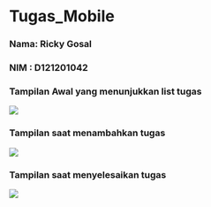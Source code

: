 # Tugas_Mobile
### Nama: Ricky Gosal
### NIM : D121201042 



### Tampilan Awal yang menunjukkan list tugas 

![](https://user-images.githubusercontent.com/112182675/207607927-37db5d09-f6d0-4407-9965-e2a86545126d.png)


### Tampilan saat menambahkan tugas 

![](https://user-images.githubusercontent.com/112182675/207612927-1ec93a2f-9c07-4d57-bd6a-3bdedfde90ea.png)

### Tampilan saat menyelesaikan tugas

![](https://user-images.githubusercontent.com/112182675/207606560-f5ece63e-1a94-4ac6-9c84-b27a64da1a24.png)
